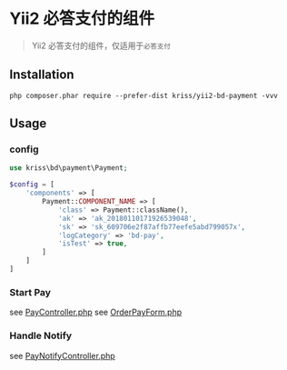 Yii2 必答支付的组件
============
> Yii2 必答支付的组件，仅适用于`必答支付`

Installation
------------

```
php composer.phar require --prefer-dist kriss/yii2-bd-payment -vvv
```

Usage
------------

### config

```php
use kriss\bd\payment\Payment;

$config = [
    'components' => [
        Payment::COMPONENT_NAME => [
            'class' => Payment::className(),
            'ak' => 'ak_20180110171926539048',
            'sk' => 'sk_609706e2f87affb77eefe5abd799057x',
            'logCategory' => 'bd-pay',
            'isTest' => true,
        ]
    ]
]
```

### Start Pay

see [PayController.php](https://github.com/krissss/yii2-bd-payment/blob/master/examples/PayController.php)
see [OrderPayForm.php](https://github.com/krissss/yii2-bd-payment/blob/master/examples/OrderPayForm.php)

### Handle Notify

see [PayNotifyController.php](https://github.com/krissss/yii2-bd-payment/blob/master/examples/PayNotifyController.php)